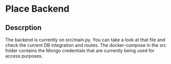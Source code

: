 # Place Backend

## Descrption

The backend is currently on src/main.py. You can take a look at that file and check the current DB integration
and routes. The docker-compose in the src folder contains the Mongo credentials that are currently being used for
access purposes.